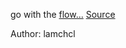 go with the [flow...](https://files.actf.co/2ac01144ffa8ce3f4be4837e4e20a6a41b7986160b651d8197e8aba3fe84cc6d/enc) [Source](https://files.actf.co/20e9f50fe5315cb04cf2ba3662e90f433c42a8f75783c0a48dad730ebf87847f/source.py)

Author: lamchcl